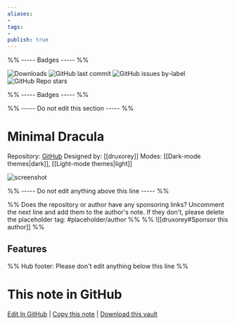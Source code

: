 ```yaml
---
aliases:
- 
tags: 
- 
publish: true
---
```


%% ----- Badges ----- %%

![Downloads](https://img.shields.io/badge/downloads-5269-573E7A?style=for-the-badge&logo=)
![GitHub last commit](https://img.shields.io/github/last-commit/druxorey/minimal-dracula-for-obsidian?color=573E7A&label=last%20update&logo=github&style=for-the-badge)
![GitHub issues by-label](https://img.shields.io/github/issues/druxorey/minimal-dracula-for-obsidian/help%20wanted?color=573E7A&logo=github&style=for-the-badge) 
![GitHub Repo stars](https://img.shields.io/github/stars/druxorey/minimal-dracula-for-obsidian?color=573E7A&logo=github&style=for-the-badge)

%% ----- Badges ----- %%

%% ----- Do not edit this section ----- %%

# Minimal Dracula

Repository: [GitHub](https://github.com/druxorey/minimal-dracula-for-obsidian)
Designed by: [[druxorey]]
Modes: [[Dark-mode themes|dark]], [[Light-mode themes|light]]



![screenshot](https://github.com/druxorey/minimal-dracula-for-obsidian/raw/HEAD/resources/cover.png)

%% ----- Do not edit anything above this line ----- %% 

%% Does the repository or author have any sponsoring links? Uncomment the next line and add them to the author's note. If they don't, please delete the placeholder tag: #placeholder/author %%
%% ![[druxorey#Sponsor this author]] %%


## Features



%% Hub footer: Please don't edit anything below this line %%

# This note in GitHub

<span class="git-footer">[Edit In GitHub](https://github.dev/obsidian-community/obsidian-hub/blob/main/02%20-%20Community%20Expansions/02.05%20All%20Community%20Expansions/Themes/Minimal%20Dracula.md "git-hub-edit-note") | [Copy this note](https://raw.githubusercontent.com/obsidian-community/obsidian-hub/main/02%20-%20Community%20Expansions/02.05%20All%20Community%20Expansions/Themes/Minimal%20Dracula.md "git-hub-copy-note") | [Download this vault](https://github.com/obsidian-community/obsidian-hub/archive/refs/heads/main.zip "git-hub-download-vault") </span>
